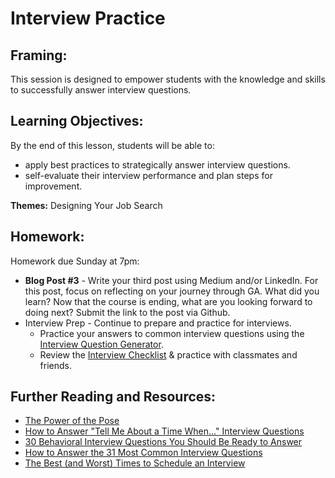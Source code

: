 # Interview Practice

## Framing:

This session is designed to empower students with the knowledge and skills to successfully answer interview questions.

## Learning Objectives:
By the end of this lesson, students will be able to:
- apply best practices to strategically answer interview questions.
- self-evaluate their interview performance and plan steps for improvement.

**Themes:** Designing Your Job Search

## Homework: 
Homework due Sunday at 7pm:
  
- **Blog Post #3** - Write your third post using Medium and/or LinkedIn. For this post, focus on reflecting on your journey through GA. What did you learn? Now that the course is ending, what are you looking forward to doing next? Submit the link to the post via Github.
- Interview Prep - Continue to prepare and practice for interviews. 
  - Practice your answers to common interview questions using the [Interview Question Generator](https://www.interviewquestiongenerator.com/en-US/).
  - Review the [Interview Checklist](https://docs.google.com/document/d/1pDrkEL9J9dylcXnnElkDGopokjnbby2gO_k-tdO686A/edit) & practice with classmates and friends.

## Further Reading and Resources:
- [The Power of the Pose](https://blog.ted.com/10-examples-of-how-power-posing-can-work-to-boost-your-confidence/)
- [How to Answer "Tell Me About a Time When..." Interview Questions](https://www.themuse.com/advice/how-to-answer-tell-me-about-a-time-when-interview-questions)
- [30 Behavioral Interview Questions You Should Be Ready to Answer](https://www.themuse.com/advice/30-behavioral-interview-questions-you-should-be-ready-to-answer)
- [How to Answer the 31 Most Common Interview Questions](https://www.themuse.com/advice/how-to-answer-the-31-most-common-interview-questions)
- [The Best (and Worst) Times to Schedule an Interview](https://www.themuse.com/advice/the-best-and-worst-times-to-schedule-an-interview)

